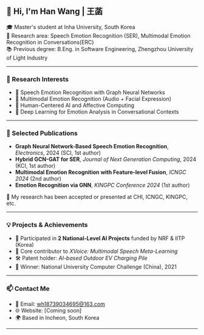 ## 👋 Hi, I'm Han Wang | 王菡

🎓 Master's student at Inha University, South Korea  
🔬 Research area: Speech Emotion Recognition (SER), Multimodal Emotion Recognition in Conversations(ERC)  
📚 Previous degree: B.Eng. in Software Engineering, Zhengzhou University of Light Industry  

---

### 🧠 Research Interests
- 🎤 Speech Emotion Recognition with Graph Neural Networks
- 🎥 Multimodal Emotion Recognition (Audio + Facial Expression)
- 🤖 Human-Centered AI and Affective Computing
- 🧩 Deep Learning for Emotion Analysis in Conversational Contexts

---

### 📝 Selected Publications
- **Graph Neural Network-Based Speech Emotion Recognition**, *Electronics*, 2024 (SCI, 1st author)  
- **Hybrid GCN-GAT for SER**, *Journal of Next Generation Computing*, 2024 (KCI, 1st author)  
- **Multimodal Emotion Recognition with Feature-level Fusion**, *ICNGC 2024* (2nd author)  
- **Emotion Recognition via GNN**, *KINGPC Conference 2024* (1st author)  


📌 My research has been accepted or presented at CHI, ICNGC, KINGPC, etc.

---

### 💡 Projects & Achievements
- 🧪 Participated in **2 National-Level AI Projects** funded by NRF & IITP (Korea)
- 🧠 Core contributor to *XVoice: Multimodal Speech Meta-Learning*
- 🛠 Patent holder: *AI-based Outdoor EV Charging Pile*  
- 🥇 Winner: National University Computer Challenge (China), 2021

---

### 📫 Contact Me
- 📧 Email: wh18739034695@163.com  
- 🌐 Website: [Coming soon]  
- 🌍 Based in Incheon, South Korea

---


